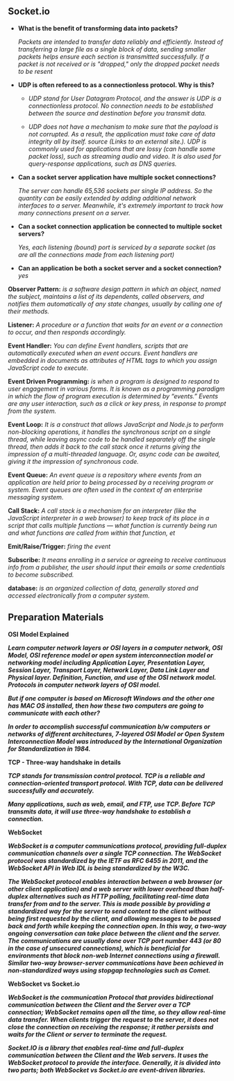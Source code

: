 ## Socket.io


- **What is the benefit of transforming data into packets?**

  *Packets are intended to transfer data reliably and efficiently. Instead of transferring a large file as a single block of data, sending smaller packets helps ensure each section is transmitted successfully. If a packet is not received or is "dropped," only the dropped packet needs to be resent*

- **UDP is often refereed to as a connectionless protocol. Why is this?**

   - *UDP stand for User Datagram Protocol, and the answer is UDP is a connectionless protocol. No connection needs to be established between the source and destination before you transmit data.*

   - *UDP does not have a mechanism to make sure that the payload is not corrupted. As a result, the application must take care of data integrity all by itself. source (Links to an external site.). UDP is commonly used for applications that are lossy (can handle some packet loss), such as streaming audio and video. It is also used for query-response applications, such as DNS queries.*

- **Can a socket server application have multiple socket connections?**

    *The server can handle 65,536 sockets per single IP address. So the quantity can be easily extended by adding additional network interfaces to a server. Meanwhile, it's extremely important to track how many connections present on a server.*


- **Can a socket connection application be connected to multiple socket servers?**

  *Yes, each listening (bound) port is serviced by a separate socket (as are all the connections made from each listening port)*

- **Can an application be both a socket server and a socket connection?**
   *yes*



**Observer Pattern:** *is a software design pattern in which an object, named the subject, maintains a list of its dependents, called observers, and notifies them automatically of any state changes, usually by calling one of their methods.*

**Listener:** *A procedure or a function that waits for an event or a connection to occur, and then responds accordingly.*


**Event Handler:** *You can define Event handlers, scripts that are automatically executed when an event occurs. Event handlers are embedded in documents as attributes of HTML tags to which you assign JavaScript code to execute.*

**Event Driven Programming:** *is when a program is designed to respond to user engagement in various forms. It is known as a programming paradigm in which the flow of program execution is determined by “events.” Events are any user interaction, such as a click or key press, in response to prompt from the system.*

**Event Loop:** *It is a construct that allows JavaScript and Node.js to perform non-blocking operations, it handles the synchronous script on a single thread, while leaving async code to be handled separately off the single thread, then adds it back to the call stack once it returns giving the impression of a multi-threaded language. Or, async code can be awaited, giving it the impression of synchronous code.*

**Event Queue:** *An event queue is a repository where events from an application are held prior to being processed by a receiving program or system. Event queues are often used in the context of an enterprise messaging system.*

**Call Stack:** *A call stack is a mechanism for an interpreter (like the JavaScript interpreter in a web browser) to keep track of its place in a script that calls multiple functions — what function is currently being run and what functions are called from within that function, et*

**Emit/Raise/Trigger:** *firing the event*

**Subscribe:** *It means enrolling in a service or agreeing to receive continuous info from a publisher, the user should input their emails or some credentials to become subscribed.*

**database:** *is an organized collection of data, generally stored and accessed electronically from a computer system.*



## Preparation Materials


**OSI Model Explained**

***Learn computer network layers or OSI layers in a computer network, OSI Model, OSI reference model or open system interconnection model or networking model including Application Layer, Presentation Layer, Session Layer, Transport Layer, Network Layer, Data Link Layer and Physical layer. Definition, Function, and use of the OSI network model. Protocols in computer network layers of OSI model.***

***But if one computer is based on Microsoft Windows and the other one has MAC OS installed, then how these two computers are going to communicate with each other?***

***In order to accomplish successful communication b/w computers or networks of different architectures, 7-layered OSI Model or Open System Interconnection Model was introduced by the International Organization for Standardization in 1984.***


**TCP - Three-way handshake in details**

***TCP stands for transmission control protocol. TCP is a reliable and connection-oriented transport protocol. With TCP, data can be delivered successfully and accurately.***

***Many applications, such as web, email, and FTP, use TCP. Before TCP transmits data, it will use three-way handshake to establish a connection.***


**WebSocket**

***WebSocket is a computer communications protocol, providing full-duplex communication channels over a single TCP connection. The WebSocket protocol was standardized by the IETF as RFC 6455 in 2011, and the WebSocket API in Web IDL is being standardized by the W3C.***

***The WebSocket protocol enables interaction between a web browser (or other client application) and a web server with lower overhead than half-duplex alternatives such as HTTP polling, facilitating real-time data transfer from and to the server. This is made possible by providing a standardized way for the server to send content to the client without being first requested by the client, and allowing messages to be passed back and forth while keeping the connection open. In this way, a two-way ongoing conversation can take place between the client and the server. The communications are usually done over TCP port number 443 (or 80 in the case of unsecured connections), which is beneficial for environments that block non-web Internet connections using a firewall. Similar two-way browser-server communications have been achieved in non-standardized ways using stopgap technologies such as Comet.***


**WebSocket vs Socket.io**

***WebSocket is the communication Protocol that provides bidirectional communication between the Client and the Server over a TCP connection; WebSocket remains open all the time, so they allow real-time data transfer. When clients trigger the request to the server, it does not close the connection on receiving the response; it rather persists and waits for the Client or server to terminate the request.***

***Socket.IO is a library that enables real-time and full-duplex communication between the Client and the Web servers. It uses the WebSocket protocol to provide the interface. Generally, it is divided into two parts; both WebSocket vs Socket.io are event-driven libraries.***